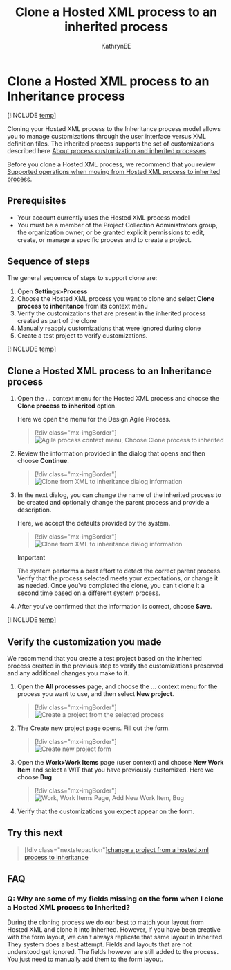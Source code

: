 ﻿---
title: Clone a Hosted XML process to an inherited process
titleSuffix: Azure DevOps Services
description: Clone a Hosted XML process model to an inherited process in Azure DevOps Services
ms-custom: inherited-process
ms.technology: devops-agile
ms.author: kaelli
author: KathrynEE
ms.topic: conceptual
monikerRange: "azure-devops"
ms.date: 05/30/2018
---

# Clone a Hosted XML process to an Inheritance process

[!INCLUDE [temp](../../../boards/includes/version-vsts-only.md)]

Cloning your Hosted XML process to the Inheritance process model allows you to manage customizations through the user interface versus XML definition files. The inherited process supports the set of customizations described here [About process customization and inherited processes](inheritance-process-model.md).

Before you clone a Hosted XML process, we recommend that you review [Supported operations when moving from Hosted XML process to inherited process](upgrade-support-hosted-to-inherited.md).

## Prerequisites

- Your account currently uses the Hosted XML process model
- You must be a member of the Project Collection Administrators group, the organization owner, or be granted explicit permissions to edit, create, or manage a specific process and to create a project.

## Sequence of steps

The general sequence of steps to support clone are:

1. Open **Settings>Process**
1. Choose the Hosted XML process you want to clone and select **Clone process to inheritance** from its context menu
1. Verify the customizations that are present in the inherited process created as part of the clone
1. Manually reapply customizations that were ignored during clone
1. Create a test project to verify customizations.

[!INCLUDE [temp](../includes/open-process-admin-context-ts-only.md)]

## Clone a Hosted XML process to an Inheritance process

1. Open the &hellip; context menu for the Hosted XML process and choose the **Clone process to inherited** option.

   Here we open the menu for the Design Agile Process.

   > [!div class="mx-imgBorder"]  
   > ![Agile process context menu, Choose Clone process to inherited](media/migration/upgrade-to-inherited-option-menu.png)

1. Review the information provided in the dialog that opens and then choose **Continue**.

   > [!div class="mx-imgBorder"]  
   > ![Clone from XML to inheritance dialog information](media/migration/upgrade-from-xml-to-inheritance.png)

1. In the next dialog, you can change the name of the inherited process to be created and optionally change the parent process and provide a description.

   Here, we accept the defaults provided by the system.

   > [!div class="mx-imgBorder"]  
   > ![Clone from XML to inheritance dialog information](media/migration/upgrade-from-xml-to-inheritance-dialog.png)

   > [!IMPORTANT]  
   > The system performs a best effort to detect the correct parent process. Verify that the process selected meets your expectations, or change it as needed. Once you've completed the clone, you can't clone it a second time based on a different system process.

1. After you've confirmed that the information is correct, choose **Save**.

[!INCLUDE [temp](../includes/post-upgrade-steps.md)]

<a id="verify"> </a>

## Verify the customization you made

We recommend that you create a test project based on the inherited process created in the previous step to verify the customizations preserved and any additional changes you make to it.

1. Open the **All processes** page, and choose the &hellip; context menu for the process you want to use, and then select **New project**.

   > [!div class="mx-imgBorder"]  
   > ![Create a project from the selected process](media/migration/create-team-project-inherited-process.png)

1. The Create new project page opens. Fill out the form.

   > [!div class="mx-imgBorder"]  
   > ![Create new project form](media/process/create-test-project.png)

1. Open the **Work>Work Items** page (user context) and choose **New Work Item** and select a WIT that you have previously customized. Here we choose **Bug**.

   > [!div class="mx-imgBorder"]  
   > ![Work, Work Items Page, Add New Work Item, Bug](media/process/add-custom-field-verify-bug.png)

1. Verify that the customizations you expect appear on the form.

## Try this next

> [!div class="nextstepaction"][change a project from a hosted xml process to inheritance](change-process-from-hosted-to-inherited.md)

## FAQ

### Q: Why are some of my fields missing on the form when I clone a Hosted XML process to Inherited?

During the cloning process we do our best to match your layout from Hosted XML and clone it into Inherited. However, if you have been creative with the form layout, we can't always replicate that same layout in Inherited. They system does a best attempt. Fields and layouts that are not understood get ignored. The fields however are still added to the process. You just need to manually add them to the form layout.
